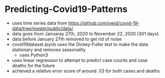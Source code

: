 # Predicting-Covid19-Patterns
- uses time series data from https://github.com/owid/covid-19-data/tree/master/public/data/
- data goes from Januaray 27th, 2020 to November 22, 2020 (301 days)
- data before January 27th removed to get rid of noise
- covid19dataset.ipynb uses the Dickey-Fuller test to make the data stationary and removes seasonality
  - uses Python3
- uses linear regression to attempt to predict case counts and case deaths for the future
- achieved a relative error score of around .03 for both cases and deaths
